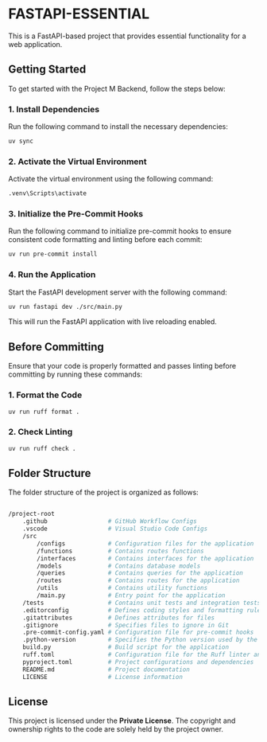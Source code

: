 # FASTAPI-ESSENTIAL

This is a FastAPI-based project that provides essential functionality for a web application.

## Getting Started

To get started with the Project M Backend, follow the steps below:

### 1. Install Dependencies

Run the following command to install the necessary dependencies:

```bash
uv sync
```

### 2. Activate the Virtual Environment

Activate the virtual environment using the following command:

```bash
.venv\Scripts\activate
```

### 3. Initialize the Pre-Commit Hooks

Run the following command to initialize pre-commit hooks to ensure consistent code formatting and linting before each commit:

```bash
uv run pre-commit install
```

### 4. Run the Application

Start the FastAPI development server with the following command:

```bash
uv run fastapi dev ./src/main.py
```

This will run the FastAPI application with live reloading enabled.

## Before Committing

Ensure that your code is properly formatted and passes linting before committing by running these commands:

### 1. Format the Code

```bash
uv run ruff format .
```

### 2. Check Linting

```bash
uv run ruff check .
```

## Folder Structure

The folder structure of the project is organized as follows:

```bash

/project-root
    .github                 # GitHub Workflow Configs
    .vscode                 # Visual Studio Code Configs
    /src
        /configs            # Configuration files for the application
        /functions          # Contains routes functions
        /interfaces         # Contains interfaces for the application
        /models             # Contains database models
        /queries            # Contains queries for the application
        /routes             # Contains routes for the application
        /utils              # Contains utility functions
        /main.py            # Entry point for the application
    /tests                  # Contains unit tests and integration tests
    .editorconfig           # Defines coding styles and formatting rules
    .gitattributes          # Defines attributes for files
    .gitignore              # Specifies files to ignore in Git
    .pre-commit-config.yaml # Configuration file for pre-commit hooks
    .python-version         # Specifies the Python version used by the project
    build.py                # Build script for the application
    ruff.toml               # Configuration file for the Ruff linter and formatter
    pyproject.toml          # Project configurations and dependencies
    README.md               # Project documentation
    LICENSE                 # License information
```

## License

This project is licensed under the **Private License**. The copyright and ownership rights to the code are solely held by the project owner.
